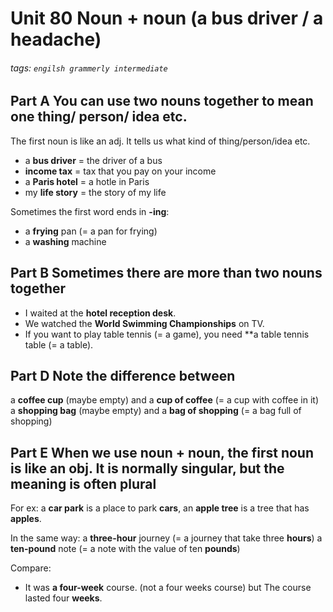 # Unit 80 Noun + noun (a bus driver / a headache)
###### tags: `engilsh grammerly intermediate`

## Part A You can use two nouns together to mean one thing/ person/ idea etc.
The first noun is like an adj. It tells us what kind of thing/person/idea etc.
- a **bus driver** = the driver of a bus
- **income tax** = tax that you pay on your income
- a **Paris hotel** = a hotle in Paris
- my **life story** = the story of my life

Sometimes the first word ends in **-ing**:
- a **frying** pan (= a pan for frying)
- a **washing** machine

## Part B Sometimes there are more than two nouns together
- I waited at the **hotel reception desk**.
- We watched the **World Swimming Championships** on TV.
- If you want to play table tennis (= a game), you need **a table tennis table (= a table).

## Part D Note the difference between
a **coffee cup** (maybe empty) and a **cup of coffee** (= a cup with coffee in it)
a **shopping bag** (maybe empty) and a **bag of shopping** (= a bag full of shopping)

## Part E When we use noun + noun, the first noun is like an obj. It is normally singular, but the meaning is often plural

For ex: a **car park** is a place to park **cars**, an **apple tree** is a tree that has **apples**.

In the same way:
a **three-hour** journey (= a journey that take three **hours**)
a **ten-pound** note (= a note with the value of ten **pounds**)

Compare:
- It was **a four-week** course. (not a four weeks course)
but The course lasted four **weeks**.
